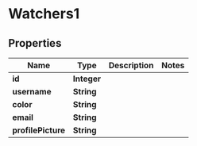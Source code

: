 

# Watchers1


## Properties

| Name | Type | Description | Notes |
|------------ | ------------- | ------------- | -------------|
|**id** | **Integer** |  |  |
|**username** | **String** |  |  |
|**color** | **String** |  |  |
|**email** | **String** |  |  |
|**profilePicture** | **String** |  |  |



